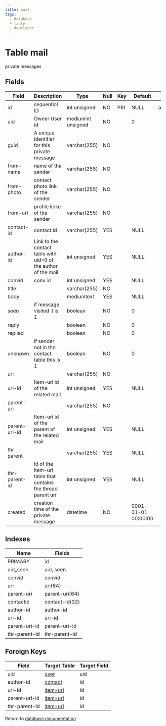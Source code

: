 ```yaml
---
title: mail
tags:
  - database
  - table
  - developer
---
```

# Table mail

private messages

## Fields

| Field         | Description                                                    | Type               | Null | Key | Default             | Extra          |
| ------------- | -------------------------------------------------------------- | ------------------ | ---- | --- | ------------------- | -------------- |
| id            | sequential ID                                                  | int unsigned       | NO   | PRI | NULL                | auto_increment |
| uid           | Owner User id                                                  | mediumint unsigned | NO   |     | 0                   |                |
| guid          | A unique identifier for this private message                   | varchar(255)       | NO   |     |                     |                |
| from-name     | name of the sender                                             | varchar(255)       | NO   |     |                     |                |
| from-photo    | contact photo link of the sender                               | varchar(255)       | NO   |     |                     |                |
| from-url      | profile linke of the sender                                    | varchar(255)       | NO   |     |                     |                |
| contact-id    | contact.id                                                     | varchar(255)       | YES  |     | NULL                |                |
| author-id     | Link to the contact table with uid=0 of the author of the mail | int unsigned       | YES  |     | NULL                |                |
| convid        | conv.id                                                        | int unsigned       | YES  |     | NULL                |                |
| title         |                                                                | varchar(255)       | NO   |     |                     |                |
| body          |                                                                | mediumtext         | YES  |     | NULL                |                |
| seen          | if message visited it is 1                                     | boolean            | NO   |     | 0                   |                |
| reply         |                                                                | boolean            | NO   |     | 0                   |                |
| replied       |                                                                | boolean            | NO   |     | 0                   |                |
| unknown       | if sender not in the contact table this is 1                   | boolean            | NO   |     | 0                   |                |
| uri           |                                                                | varchar(255)       | NO   |     |                     |                |
| uri-id        | Item-uri id of the related mail                                | int unsigned       | YES  |     | NULL                |                |
| parent-uri    |                                                                | varchar(255)       | NO   |     |                     |                |
| parent-uri-id | Item-uri id of the parent of the related mail                  | int unsigned       | YES  |     | NULL                |                |
| thr-parent    |                                                                | varchar(255)       | YES  |     | NULL                |                |
| thr-parent-id | Id of the item-uri table that contains the thread parent uri   | int unsigned       | YES  |     | NULL                |                |
| created       | creation time of the private message                           | datetime           | NO   |     | 0001-01-01 00:00:00 |                |

## Indexes

| Name          | Fields         |
| ------------- | -------------- |
| PRIMARY       | id             |
| uid_seen      | uid, seen      |
| convid        | convid         |
| uri           | uri(64)        |
| parent-uri    | parent-uri(64) |
| contactid     | contact-id(32) |
| author-id     | author-id      |
| uri-id        | uri-id         |
| parent-uri-id | parent-uri-id  |
| thr-parent-id | thr-parent-id  |

## Foreign Keys

| Field         | Target Table                           | Target Field |
| ------------- | -------------------------------------- | ------------ |
| uid           | [user](/spec/database/db_user)         | uid          |
| author-id     | [contact](/spec/database/db_contact)   | id           |
| uri-id        | [item-uri](/spec/database/db_item-uri) | id           |
| parent-uri-id | [item-uri](/spec/database/db_item-uri) | id           |
| thr-parent-id | [item-uri](/spec/database/db_item-uri) | id           |

Return to [database documentation](/spec/database/)
